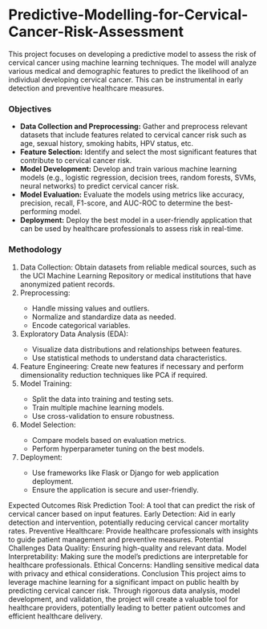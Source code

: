 # Predictive-Modelling-for-Cervical-Cancer-Risk-Assessment
This project focuses on developing a predictive model to assess the risk of cervical cancer using machine learning techniques. The model will analyze various medical and demographic features to predict the likelihood of an individual developing cervical cancer. This can be instrumental in early detection and preventive healthcare measures.

<h3>Objectives</h3>
<ul>
<li><b>Data Collection and Preprocessing:</b> Gather and preprocess relevant datasets that include features related to cervical cancer risk such as age, sexual history, smoking habits, HPV status, etc.</li>
<li><b>Feature Selection:</b> Identify and select the most significant features that contribute to cervical cancer risk.</li>
<li><b>Model Development:</b> Develop and train various machine learning models (e.g., logistic regression, decision trees, random forests, SVMs, neural networks) to predict cervical cancer risk.</li>
<li><b>Model Evaluation:</b> Evaluate the models using metrics like accuracy, precision, recall, F1-score, and AUC-ROC to determine the best-performing model.</li>
<li><b>Deployment:</b> Deploy the best model in a user-friendly application that can be used by healthcare professionals to assess risk in real-time.</li>
  </ul>
<h3>Methodology</h3>
<ol>
<li>Data Collection: Obtain datasets from reliable medical sources, such as the UCI Machine Learning Repository or medical 
  institutions that have anonymized patient records.</li>
<li>Preprocessing:</li>
  <ul>
<li>Handle missing values and outliers.</li>
<li>Normalize and standardize data as needed.</li>
<li>Encode categorical variables.</li>
  </ul>
<li>Exploratory Data Analysis (EDA):</li>
  <ul>
<li>Visualize data distributions and relationships between features.</li>
<li>Use statistical methods to understand data characteristics.</li>
  </ul>
<li>Feature Engineering: Create new features if necessary and perform dimensionality reduction techniques like PCA if required.</li>
<li>Model Training:</li>
  <ul>
<li>Split the data into training and testing sets.</li>
<li>Train multiple machine learning models.</li>
<li>Use cross-validation to ensure robustness.</li>
  </ul>
<li>Model Selection:</li>
  <ul>
<li>Compare models based on evaluation metrics.</li>
<li>Perform hyperparameter tuning on the best models.</li>
  </ul>
<li>Deployment:</li>
  <ul>
<li>Use frameworks like Flask or Django for web application deployment.</li>
<li>Ensure the application is secure and user-friendly.</li>
  </ul>
</ol>
Expected Outcomes
Risk Prediction Tool: A tool that can predict the risk of cervical cancer based on input features.
Early Detection: Aid in early detection and intervention, potentially reducing cervical cancer mortality rates.
Preventive Healthcare: Provide healthcare professionals with insights to guide patient management and preventive measures.
Potential Challenges
Data Quality: Ensuring high-quality and relevant data.
Model Interpretability: Making sure the model’s predictions are interpretable for healthcare professionals.
Ethical Concerns: Handling sensitive medical data with privacy and ethical considerations.
Conclusion
This project aims to leverage machine learning for a significant impact on public health by predicting cervical cancer risk. Through rigorous data analysis, model development, and validation, the project will create a valuable tool for healthcare providers, potentially leading to better patient outcomes and efficient healthcare delivery.







